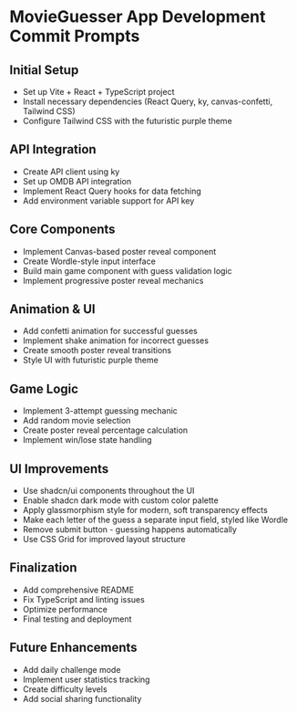 # MovieGuesser App Development Commit Prompts

## Initial Setup
- Set up Vite + React + TypeScript project
- Install necessary dependencies (React Query, ky, canvas-confetti, Tailwind CSS)
- Configure Tailwind CSS with the futuristic purple theme

## API Integration
- Create API client using ky
- Set up OMDB API integration
- Implement React Query hooks for data fetching
- Add environment variable support for API key

## Core Components
- Implement Canvas-based poster reveal component
- Create Wordle-style input interface
- Build main game component with guess validation logic
- Implement progressive poster reveal mechanics

## Animation & UI
- Add confetti animation for successful guesses
- Implement shake animation for incorrect guesses
- Create smooth poster reveal transitions
- Style UI with futuristic purple theme

## Game Logic
- Implement 3-attempt guessing mechanic
- Add random movie selection
- Create poster reveal percentage calculation
- Implement win/lose state handling

## UI Improvements
- Use shadcn/ui components throughout the UI
- Enable shadcn dark mode with custom color palette
- Apply glassmorphism style for modern, soft transparency effects
- Make each letter of the guess a separate input field, styled like Wordle
- Remove submit button - guessing happens automatically
- Use CSS Grid for improved layout structure

## Finalization
- Add comprehensive README
- Fix TypeScript and linting issues
- Optimize performance
- Final testing and deployment

## Future Enhancements
- Add daily challenge mode
- Implement user statistics tracking
- Create difficulty levels
- Add social sharing functionality
